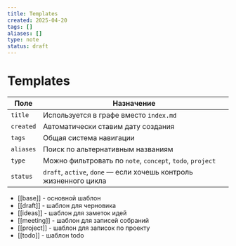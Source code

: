 ```yaml
---
title: Templates
created: 2025-04-20
tags: []
aliases: []
type: note
status: draft
---
```


# Templates

| Поле      | Назначение                                                        |
| --------- | ----------------------------------------------------------------- |
| `title`   | Используется в графе вместо `index.md`                            |
| `created` | Автоматически ставим дату создания                                |
| `tags`    | Общая система навигации                                           |
| `aliases` | Поиск по альтернативным названиям                                 |
| `type`    | Можно фильтровать по `note`, `concept`, `todo`, `project`         |
| `status`  | `draft`, `active`, `done` — если хочешь контроль жизненного цикла |

- [[base]] - основной шаблон
- [[draft]] - шаблон для черновика
- [[ideas]] - шаблон для заметок идей
- [[meeting]] - шаблон для записей собраний
- [[project]] - шаблон для записок по проекту
- [[todo]] - шаблон todo